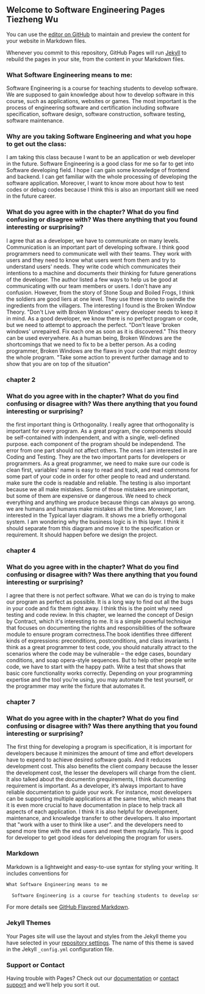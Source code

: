 ## Welcome to Software Engineering Pages Tiezheng Wu

You can use the [editor on GitHub](https://github.com/Aixinjuluo/Aixinjuluo.github.io/edit/master/index.md) to maintain and preview the content for your website in Markdown files.

Whenever you commit to this repository, GitHub Pages will run [Jekyll](https://jekyllrb.com/) to rebuild the pages in your site, from the content in your Markdown files.

### What Software Engineering means to me:

  Software Engineering is a course for teaching students to develop software. We are supposed to gain knowledge about how to develop software in this course, such as applications, websites or games. The most important is the process of engineering software and certification including software specification, software design, software construction, software testing, software maintenance. 


### Why are you taking Software Engineering and what you hope to get out the class:

  I am taking this class because I want to be an application or web developer in the future. Software Engineering is a good class for me so far to get into Software developing field. I hope I can gain some knowledge of frontend and backend. I can get familiar with the whole processing of developing the software application.  Moreover, I want to know more about how to test codes or debug codes because I think this is also an important skill we need in the future career. 

### What do you agree with in the chapter?  What do you find confusing or disagree with?  Was there anything that you found interesting or surprising?

  I agree that as a developer, we have to communicate on many levels. Communication is an important part of developing software. I think good programmers need to communicate well with their teams. They work with users and they need to know what users went from them and try to understand users' needs. They write code which communicates their intentions to a machine and documents their thinking for future generations of the developer. The author listed a few ways to help us be good at communicating with our team members or users. 
  I don't have any confusion. However, from the story of Stone Soup and Boiled Frogs, I think the soldiers are good liers at one level. They use three stone to swindle the ingredients from the villagers. 
  The interesting I found is the Broken Window Theory. "Don't Live with Broken Windows" every developer needs to keep it in mind. As a good developer, we know there is no perfect program or code, but we need to attempt to approach the perfect. "Don't leave 'broken windows' unrepaired. Fix each one as soon as it is discovered." This theory can be used everywhere. As a human being, Broken Windows are the shortcomings that we need to fix to be a better person. As a coding programmer, Broken Windows are the flaws in your code that might destroy the whole program. "Take some action to prevent further damage and to show that you are on top of the situation"

### chapter 2 
### What do you agree with in the chapter?  What do you find confusing or disagree with?  Was there anything that you found interesting or surprising?
  the first important thing is Orthogonality. I really agree that orthogonality is important for every program. As a great program, the components should be self-contained with indenpendent, and with a single, well-defined purpose. each component of the program should be independend. The error from one part should not affect others. 
The ones I am interested in are Coding and Testing. They are the two important parts for developers or programmers. As a great programmer, we need to make sure our code is clean first, variables' name is easy to read and track, and read commons for some part of your code in order for other people to read and understand. make sure the code is readable and reliable. The testing is also important because we all make mistakes. Some of those mistakes are unimportant, but some of them are expensive or dangerous. We need to check everything and anything we produce because things can always go wrong. we are humans and humans make mistakes all the time.
Moreover, I am interested in the Typical layer diagram. It shows me a briefly orthogonal system. I am wondering why the business logic is in this layer. I think it should separate from this diagram and move it to the specification or requirement. It should happen before we design the project. 

### chapter 4
### What do you agree with in the chapter?  What do you find confusing or disagree with?  Was there anything that you found interesting or surprising?
  I agree that there is not perfect software. What we can do is trying to make our program as perfect as possible. It is a long way to find out all the bugs in your code and fix them right away. I think this is the point why need testing and code review. In this chapter, we learned the concept of Design by Contract, which it's interesting to me. It is a simple powerful technique that focuses on documenting the rights and responsibilities of the software module to ensure program correctness.The book identifies three different kinds of expressions: preconditions, postconditions, and class invariants. 
  I think as a great programmer to test code, you should naturally attract to the scenarios where the code may be vulnerable – the edge cases, boundary conditions, and soap opera-style sequences. But to help other people write code, we have to start with the happy path. Write a test that shows that basic core functionality works correctly. Depending on your programming expertise and the tool you’re using, you may automate the test yourself, or the programmer may write the fixture that automates it.
  
### chapter 7 
### What do you agree with in the chapter?  What do you find confusing or disagree with?  Was there anything that you found interesting or surprising?
  The first thing for developing a program is specification, it is important for developers because it minimizes the amount of time and effort developers have to expend to achieve desired software goals. And it reduces development cost. This also benefits the client company because the lesser the development cost, the lesser the developers will charge from the client.  It also talked about the documentin grequirements, I think ducumenting requirement is important. As a developer, it’s always important to have reliable documentation to guide your work. For instance, most developers can be supporting multiple applications at the same time, which means that it is even more crucial to have documentation in place to help track all aspects of each application. I think it is also helpful for development, maintenance, and knowledge transfer to other developers. It also important that "work with a user to think like a user". and the developers need to spend more time with the end users and meet them regularly. This is good for developer to get good ideas for delveloping the program for users. 

### Markdown

Markdown is a lightweight and easy-to-use syntax for styling your writing. It includes conventions for

```markdown
What Software Engineering means to me

  Software Engineering is a course for teaching students to develop software. We are supposed to gian knowledge about how to develop software in this course, such as applications, websites or games. The most important is the process of engineering software and critification including software specification, software design, software construction, software teasting, software maintenance. 


```

For more details see [GitHub Flavored Markdown](https://guides.github.com/features/mastering-markdown/).

### Jekyll Themes

Your Pages site will use the layout and styles from the Jekyll theme you have selected in your [repository settings](https://github.com/Aixinjuluo/Aixinjuluo.github.io/settings). The name of this theme is saved in the Jekyll `_config.yml` configuration file.

### Support or Contact

Having trouble with Pages? Check out our [documentation](https://help.github.com/categories/github-pages-basics/) or [contact support](https://github.com/contact) and we’ll help you sort it out.
